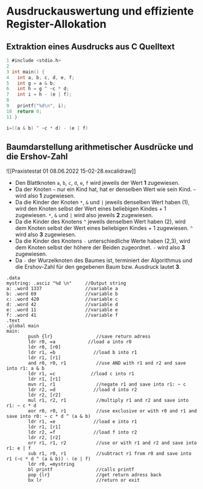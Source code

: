 # Ausdruckauswertung und effiziente Register-Allokation
## Extraktion eines Ausdrucks aus C Quelltext
```C
1 #include <stdio.h>  
2  
3 int main() {  
4   int a, b, c, d, e, f;  
5   int g = a & b;  
6   int h = g ^ ~c * d;  
7   int i = h - (e | f);  
8  
9   printf("%d\n", i);  
10  return 0;
11 }
```
```C
i=((a & b) ^ ~c * d) - (e | f)
```
## Baumdarstellung arithmetischer Ausdrücke und die Ershov-Zahl
![[Praxistestat 01 08.06.2022 15-02-28.excalidraw]]

- Den Blattknoten `a`, `b`, `c`, `d`, `e`, `f` wird jeweils der Wert **1** zugewiesen.
- Da der Knoten `~` nur ein Kind hat, hat er denselben Wert wie sein Kind. `~` wird also **1** zugewiesen.
- Da die Kinder der Knoten `*`, `&` und `|` jeweils denselben Wert haben (1), wird den Knoten selbst der Wert eines beliebigen Kindes + 1 zugewiesen.  `*`, `&` und `|` wird also jeweils **2** zugewiesen.
- Da die Kinder des Knotens `^` jeweils denselben Wert haben (2), wird dem Knoten selbst der Wert eines  beliebigen Kindes + 1 zugewiesen. `^` wird also **3** zugewiesen.
- Da die Kinder des Knotens `-` unterschiedliche Werte haben (2,3), wird dem Knoten selbst der höhere der Beiden zugeordnet. `-` wird also **3** zugewiesen.
- Da `-` der Wurzelknoten des Baumes ist, terminiert der Algorithmus und die Ershov-Zahl für den  gegebenen Baum bzw. Ausdruck lautet **3**.

```assembly
.data
mystring: .asciz "%d \n"     //Output string
a: .word 1337                //variable a
b: .word 69                  //variable b
c: .word 420                 //variable c
d: .word 42                  //variable d
e: .word 11                  //variable e
f: .word 41                  //variable f
.text
.global main
main:
        push {lr}                //save return adress
        ldr r0, =a            //load a into r0
        ldr r0, [r0]
        ldr r1, =b              //load b into r1
        ldr r1, [r1]
        and r0, r0, r1           //use AND with r1 and r2 and save into r1: a & b
        ldr r1, =c             //load c into r1
        ldr r1, [r1]
        mvn r1, r1               //negate r1 and save into r1: ~ c
        ldr r2, =d              //load d into r2
        ldr r2, [r2]
        mul r1, r2, r1           //multiply r1 and r2 and save into r1: ~ c * d
        eor r0, r0, r1           //use exclusive or with r0 and r1 and save into r0: ~ c * d ^ (a & b)
        ldr r1, =e              //load e into r1
        ldr r1, [r1]
        ldr r2, =f              //load f into r2
        ldr r2, [r2]
        orr r1, r1, r2           //use or with r1 and r2 and save into r1: e | f
        sub r1, r0, r1           //subtract r1 from r0 and save into r1 (~c * d ^ (a & b)) - (e | f)
        ldr r0, =mystring
        bl printf                //calls printf
        pop {lr}                 //get return adress back
        bx lr                    //return or exit
```